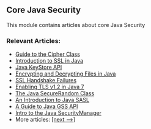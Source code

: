 ## Core Java Security 

This module contains articles about core Java Security

### Relevant Articles: 

- [Guide to the Cipher Class](http://www.baeldung.com/java-cipher-class)
- [Introduction to SSL in Java](http://www.baeldung.com/java-ssl)
- [Java KeyStore API](http://www.baeldung.com/java-keystore)
- [Encrypting and Decrypting Files in Java](http://www.baeldung.com/java-cipher-input-output-stream)
- [SSL Handshake Failures](https://www.baeldung.com/java-ssl-handshake-failures)
- [Enabling TLS v1.2 in Java 7](https://www.baeldung.com/java-7-tls-v12)
- [The Java SecureRandom Class](https://www.baeldung.com/java-secure-random)
- [An Introduction to Java SASL](https://www.baeldung.com/java-sasl)
- [A Guide to Java GSS API](https://www.baeldung.com/java-gss)
- [Intro to the Java SecurityManager](https://www.baeldung.com/java-security-manager)
- More articles: [[next -->]](/core-java-modules/core-java-security-2)

